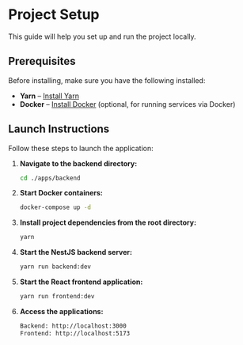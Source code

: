# Project Setup

This guide will help you set up and run the project locally.

## Prerequisites

Before installing, make sure you have the following installed:

- **Yarn** – [Install Yarn](https://classic.yarnpkg.com/lang/en/docs/install/)
- **Docker** – [Install Docker](https://docs.docker.com/get-docker/) (optional, for running services via Docker)

## Launch Instructions

Follow these steps to launch the application:

1. **Navigate to the backend directory:**
   ```bash
   cd ./apps/backend
2. **Start Docker containers:**
   ```bash
   docker-compose up -d
3. **Install project dependencies from the root directory:**
   ```bash
   yarn
4. **Start the NestJS backend server:**
   ```bash
   yarn run backend:dev
5. **Start the React frontend application:**
   ```bash
   yarn run frontend:dev
6. **Access the applications:**
   ```bash
   Backend: http://localhost:3000
   Frontend: http://localhost:5173
